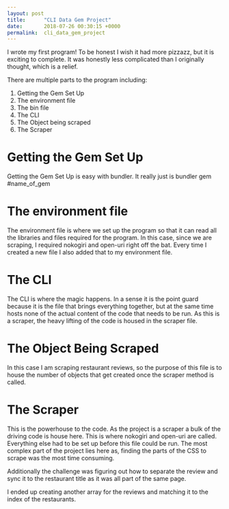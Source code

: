 ```yaml
---
layout: post
title:      "CLI Data Gem Project"
date:       2018-07-26 00:30:15 +0000
permalink:  cli_data_gem_project
---
```



I wrote my first program! To be honest I wish it had more pizzazz, but it is exciting to complete. It was honestly less complicated than I originally thought, which is a relief.

There are multiple parts to the program including:

1. Getting the Gem Set Up
2. The environment file
3. The bin file
4.  The CLI
5.  The Object being scraped
6.  The Scraper

# Getting the Gem Set Up
Getting the Gem Set Up is easy with bundler. It really just is bundler gem #name_of_gem

# The environment file
The environment file is where we set up the program so that it can read all the libraries and files required for the program. In this case, since we are scraping, I required nokogiri and open-uri right off the bat. Every time I created a new file I also added that to my environment file.

# The CLI
The CLI is where the magic happens. In a sense it is the point guard because it is the file that brings everything together, but at the same time hosts none of the actual content of the code that needs to be run. As this is a scraper, the heavy lifting of the code is housed in the scraper file.

# The Object Being Scraped
In this case I am scraping restaurant reviews, so the purpose of this file is to house the number of objects that get created once the scraper method is called. 

# The Scraper
This is the powerhouse to the code. As the project is a scraper a bulk of the driving code is house here. This is where nokogiri and open-uri are called. Everything else had to be set up before this file could be run. The most complex part of the project lies here as, finding the parts of the CSS to scrape was the most time consuming. 

Additionally the challenge was figuring out how to separate the review and sync it to the restaurant title as it was all part of the same page.

I ended up creating another array for the reviews and matching it to the index of the restaurants.
